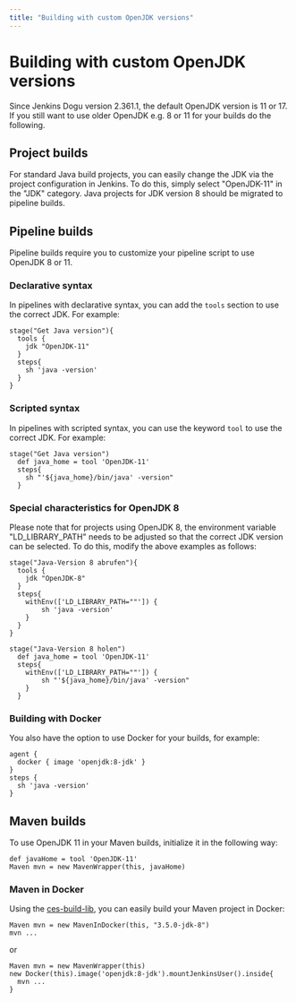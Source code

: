 ```yaml
---
title: "Building with custom OpenJDK versions"
---
```


# Building with custom OpenJDK versions

Since Jenkins Dogu version 2.361.1, the default OpenJDK version is 11 or 17. If you still want to use older OpenJDK e.g. 8 or 11 for your builds do the following.

## Project builds

For standard Java build projects, you can easily change the JDK via the project configuration in Jenkins. To do this, simply select "OpenJDK-11" in the "JDK" category. Java projects for JDK version 8 should be migrated to pipeline builds.
## Pipeline builds

Pipeline builds require you to customize your pipeline script to use OpenJDK 8 or 11.

### Declarative syntax

In pipelines with declarative syntax, you can add the `tools` section to use the correct JDK.
For example:

```
stage("Get Java version"){
  tools {
    jdk "OpenJDK-11"
  }
  steps{
    sh 'java -version'
  }
}
```

### Scripted syntax

In pipelines with scripted syntax, you can use the keyword `tool` to use the correct JDK.
For example:

```
stage("Get Java version")
  def java_home = tool 'OpenJDK-11'
  steps{
    sh "'${java_home}/bin/java' -version"
  }
```

### Special characteristics for OpenJDK 8

Please note that for projects using OpenJDK 8, the environment variable "LD_LIBRARY_PATH" needs to be adjusted so that the correct JDK version can be selected. To do this, modify the above examples as follows:

```
stage("Java-Version 8 abrufen"){
  tools {
    jdk "OpenJDK-8"
  }
  steps{
    withEnv(['LD_LIBRARY_PATH=""']) {
        sh 'java -version'
    }
  }
}
```

```
stage("Java-Version 8 holen")
  def java_home = tool 'OpenJDK-11'
  steps{
    withEnv(['LD_LIBRARY_PATH=""']) {
        sh "'${java_home}/bin/java' -version"
    }
  }
```

### Building with Docker

You also have the option to use Docker for your builds, for example:

```
agent {
  docker { image 'openjdk:8-jdk' }
}
steps {
  sh 'java -version'
}
```

## Maven builds

To use OpenJDK 11 in your Maven builds, initialize it in the following way:

```
def javaHome = tool 'OpenJDK-11'
Maven mvn = new MavenWrapper(this, javaHome)
```

### Maven in Docker

Using the [ces-build-lib](https://github.com/cloudogu/ces-build-lib), you can easily build your Maven project in Docker:

```
Maven mvn = new MavenInDocker(this, "3.5.0-jdk-8")
mvn ...
```

or

```
Maven mvn = new MavenWrapper(this)
new Docker(this).image('openjdk:8-jdk').mountJenkinsUser().inside{
  mvn ...
}
```
